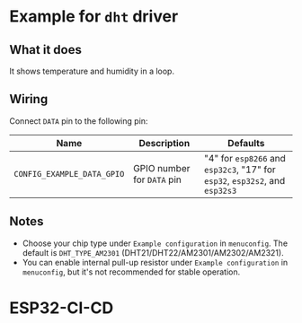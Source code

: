 # Example for `dht` driver

## What it does

It shows temperature and humidity in a loop.

## Wiring

Connect `DATA` pin to the following pin:

| Name | Description | Defaults |
|------|-------------|----------|
| `CONFIG_EXAMPLE_DATA_GPIO` | GPIO number for `DATA` pin | "4" for `esp8266` and `esp32c3`, "17" for `esp32`, `esp32s2`, and `esp32s3` |

## Notes

- Choose your chip type under `Example configuration` in `menuconfig`. The default is `DHT_TYPE_AM2301` (DHT21/DHT22/AM2301/AM2302/AM2321).
- You can enable internal pull-up resistor under `Example configuration` in `menuconfig`,
  but it's not recommended for stable operation.

# ESP32-CI-CD

